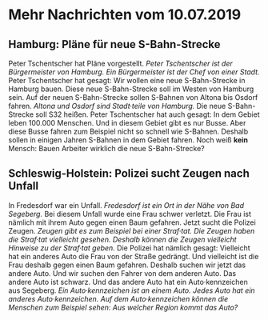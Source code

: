 # Mehr Nachrichten vom 10.07.2019


## Hamburg: Pläne für neue S-Bahn-Strecke
Peter Tschentscher hat Pläne vorgestellt.  *Peter Tschentscher ist der Bürgermeister von Hamburg.*   *Ein Bürgermeister ist der Chef von einer Stadt.*  Peter Tschentscher hat gesagt: Wir wollen eine neue S-Bahn-Strecke in Hamburg bauen. Diese neue S-Bahn-Strecke soll im Westen von Hamburg sein. Auf der neuen S-Bahn-Strecke sollen S-Bahnen von Altona bis Osdorf fahren.  *Altona und Osdorf sind Stadt·teile von Hamburg.*  Die neue S-Bahn-Strecke soll S32 heißen. Peter Tschentscher hat auch gesagt: In dem Gebiet leben 100.000 Menschen. Und in diesem Gebiet gibt es nur Busse. Aber diese Busse fahren zum Beispiel nicht so schnell wie S-Bahnen. Deshalb sollen in einigen Jahren S-Bahnen in dem Gebiet fahren. Noch weiß **kein** Mensch: Bauen Arbeiter wirklich die neue S-Bahn-Strecke? 

## Schleswig-Holstein: Polizei sucht Zeugen nach Unfall
In Fredesdorf war ein Unfall.  *Fredesdorf ist ein Ort in der Nähe von Bad Segeberg.*  Bei diesem Unfall wurde eine Frau schwer verletzt. Die Frau ist nämlich mit ihrem Auto gegen einen Baum gefahren. Jetzt sucht die Polizei Zeugen.  *Zeugen gibt es zum Beispiel bei einer Straf·tat.*   *Die Zeugen haben die Straf·tat vielleicht gesehen.*   *Deshalb können die Zeugen vielleicht Hinweise zu der Straf·tat geben.*  Die Polizei hat nämlich gesagt: Vielleicht hat ein anderes Auto die Frau von der Straße gedrängt. Und vielleicht ist die Frau deshalb gegen einen Baum gefahren. Deshalb suchen wir jetzt das andere Auto. Und wir suchen den Fahrer von dem anderen Auto. Das andere Auto ist schwarz. Und das andere Auto hat ein Auto·kennzeichen aus Segeberg.  *Ein Auto·kennzeichen ist an einem Auto.*   *Jedes Auto hat ein anderes Auto·kennzeichen.*   *Auf dem Auto·kennzeichen können die Menschen zum Beispiel sehen:*   *Aus welcher Region kommt das Auto?*  
